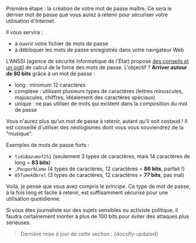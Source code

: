 Première étape : la création de votre mot de passe maître. Ce sera le dernier mot de passe que vous aurez à retenir pour sécuriser votre utilisation d'Internet.

Il vous servira :

- à ouvrir votre fichier de mots de passe
- à débloquer les mots de passe enregistrés dans votre navigateur Web

L'ANSSI (agence de sécurité informatique de l'État) propose [des conseils et un outil](https://www.ssi.gouv.fr/administration/precautions-elementaires/calculer-la-force-dun-mot-de-passe/) de calcul de la force des mots de passe. L'objectif ? **Arriver autour de 80 bits** grâce à un mot de passe :

- long : minimum 12 caractères
- complexe : utilisant plusieurs types de caractères (lettres minuscules, majuscules, chiffres, idéalement des caractères spéciaux)
- unique : ne pas utiliser de mots qui existent dans la composition du mot de passe

Vous n'aurez plus qu'un mot de passe à retenir, autant qu'il soit costaud ! Il est conseillé d'utiliser des néologismes dont vous vous souviendrez de la "musique".

Exemples de mots de passe forts :

- `tidiBazumof251` (seulement 3 types de caractères, mais 14 caractères de long = **83 bits**)
- `,Poupor8Lamo` (4 types de caractères, 12 caractères = **86 bits**, parfait !)
- `65TumekObrel` (3 types de caractères, 12 caractères = **77 bits**, pas mal)

Voilà, je pense que vous avez compris le principe. Ce type de mot de passe, à la fois long et facile à retenir, est suffisamment sécurisé pour une utilisation quotidienne.

Si vous êtes journaliste sur des sujets sensibles ou activiste politique, il faudra certainement monter à plus de 100 bits pour éviter des attaques plus sérieuses.

> Dernière mise à jour de cette section : {docsify-updated}
